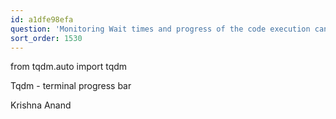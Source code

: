```yaml
---
id: a1dfe98efa
question: 'Monitoring Wait times and progress of the code execution can be done with:'
sort_order: 1530
---
```


from tqdm.auto import tqdm

Tqdm - terminal progress bar

Krishna Anand

